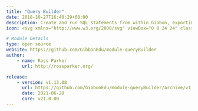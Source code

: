 ```yaml
---
title: "Query Builder"
date: 2018-10-27T16:40:29+08:00
description: Create and run SQL statements from within Gibbon, exporting the results to Excel. Gain access to a library of maintained SQL statements with a <a target="_blank" href='http://gibbonedu.com'>gibbonedu.com value added services license</a>.
icon: <svg xmlns="http://www.w3.org/2000/svg" viewBox="0 0 24 24" class="w-8 icon-cog"><path class="fill-current" d="M6.8 3.45c.87-.52 1.82-.92 2.83-1.17a2.5 2.5 0 0 0 4.74 0c1.01.25 1.96.65 2.82 1.17a2.5 2.5 0 0 0 3.36 3.36c.52.86.92 1.8 1.17 2.82a2.5 2.5 0 0 0 0 4.74c-.25 1.01-.65 1.96-1.17 2.82a2.5 2.5 0 0 0-3.36 3.36c-.86.52-1.8.92-2.82 1.17a2.5 2.5 0 0 0-4.74 0c-1.01-.25-1.96-.65-2.82-1.17a2.5 2.5 0 0 0-3.36-3.36 9.94 9.94 0 0 1-1.17-2.82 2.5 2.5 0 0 0 0-4.74c.25-1.01.65-1.96 1.17-2.82a2.5 2.5 0 0 0 3.36-3.36zM12 16a4 4 0 1 0 0-8 4 4 0 0 0 0 8z"></path><circle cx="12" cy="12" r="2" class="fill-primary"></circle></svg>

# Module Details
type: open source
website: https://github.com/GibbonEdu/module-queryBuilder
author:
    - name: Ross Parker
      url: http://rossparker.org/

release:
    - version: v1.13.08
      url: https://github.com/GibbonEdu/module-queryBuilder/archive/v1.13.08.zip
      date: 2021-06-20
      core: v21.0.00
---
```

